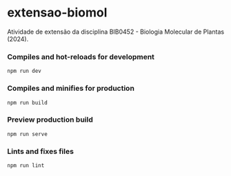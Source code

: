 # extensao-biomol
Atividade de extensão da disciplina BIB0452 - Biologia Molecular de Plantas (2024).

### Compiles and hot-reloads for development
```
npm run dev
```

### Compiles and minifies for production
```
npm run build
```

### Preview production build
```
npm run serve
```

### Lints and fixes files
```
npm run lint